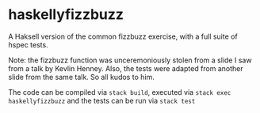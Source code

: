 # haskellyfizzbuzz

A Haksell version of the common fizzbuzz exercise, with a full suite of hspec
tests.

Note: the fizzbuzz function was unceremoniously stolen from a slide
I saw from a talk by Kevlin Henney. Also, the tests were adapted from another
slide from the same talk. So all kudos to him.

The code can be compiled via `stack build`, executed via
`stack exec haskellyfizzbuzz` and the tests can be run via `stack test`
